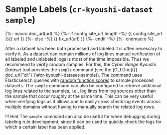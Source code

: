 # Sample Labels (`cr-kyoushi-dataset sample`)

{%- macro doc_url(url) %}
{%- if config.site_url|length -%}
{{ config.site_url }}{{ url }}
{%- else -%}
{{ fix_url(url) }}
{%- endif -%}
{%- endmacro %}

After a dataset has been both processed and labeled it is often necessary to verify it. As a dataset can contain millions of log lines manual verification of all labeled and unlabeled logs is most of the time impossible. Thus we recommend to verify random samples. For this, the *Cyber Range Kyoushi Dataset* tool provides the `sample` command (see the [CLI Doc]({{ doc_url("cli") }}#cr-kyoushi-dataset-sample)). The command uses Elasticsearch queries with [random function scores](https://www.elastic.co/guide/en/elasticsearch/reference/current/query-dsl-function-score-query.html#function-random) to sample processed datasets. The `sample` command can also be configured to retrieve additional log lines related to the samples, i.e., log lines from log sources other than the sample that occur roughly at the same time. This can be very useful when verifying logs as it allows one to easily cross check log events across multiple domains without having to manually search the related log rows.

!!! Hint
    The `sample` command can also be useful for when debugging during labeling rule development, since
    it can be used to quickly check the logs for which a certain label has been applied.
